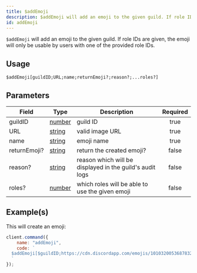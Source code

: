 ```yaml
---
title: $addEmoji
description: $addEmoji will add an emoji to the given guild. If role IDs are given, the emoji will only be usable by users with one of the provided role IDs.
id: addEmoji
---
```


`$addEmoji` will add an emoji to the given guild. If role IDs are given, the emoji will only be usable by users with one
of the provided role IDs.

## Usage

```aoi
$addEmoji[guildID;URL;name;returnEmoji?;reason?;...roles?]
```

## Parameters

| Field        | Type                                                                                              | Description                                              | Required |
| ------------ | ------------------------------------------------------------------------------------------------- | -------------------------------------------------------- | :------: |
| guildID      | [number](https://developer.mozilla.org/en-US/docs/Web/JavaScript/Reference/Global_Objects/Number) | guild ID                                                 |   true   |
| URL          | [string](https://developer.mozilla.org/en-US/docs/Web/JavaScript/Reference/Global_Objects/String) | valid image URL                                          |   true   |
| name         | [string](https://developer.mozilla.org/en-US/docs/Web/JavaScript/Reference/Global_Objects/String) | emoji name                                               |   true   |
| returnEmoji? | [string](https://developer.mozilla.org/en-US/docs/Web/JavaScript/Reference/Global_Objects/String) | return the created emoji?                                |  false   |
| reason?      | [string](https://developer.mozilla.org/en-US/docs/Web/JavaScript/Reference/Global_Objects/String) | reason which will be displayed in the guild's audit logs |  false   |
| roles?       | [number](https://developer.mozilla.org/en-US/docs/Web/JavaScript/Reference/Global_Objects/Number) | which roles will be able to use the given emoji          |  false   |

## Example(s)

This will create an emoji:

```javascript
client.command({
    name: "addEmoji",
    code: `
  $addEmoji[$guildID;https://cdn.discordapp.com/emojis/1010320053687832586.webp?size=96&quality=lossless;leref;false]
  `
});
```

